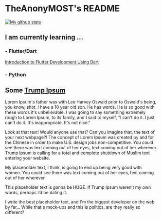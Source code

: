 # TheAnonyMOST's README

[![My github stats](https://github-readme-stats.vercel.app/api?username=theanonymost&show_icons=true&theme=radical)](https://github.com/anuraghazra/github-readme-stats)


## I am currently learning ...
### - Flutter/Dart
[Introduction to Flutter Development Using Dart](https://www.appbrewery.co/courses/enrolled/851555)
### - Python

## Some [Trump Ipsum](https://trumpipsum.net/?paras=5&type=make-it-great)
Lorem Ipsum's father was with Lee Harvey Oswald prior to Oswald's being, you know, shot. I have a 10 year old son. He has words. He is so good with these words it's unbelievable. I was going to say something extremely rough to Lorem Ipsum, to its family, and I said to myself, "I can't do it. I just can't do it. It's inappropriate. It's not nice."

Look at that text! Would anyone use that? Can you imagine that, the text of your next webpage?! The concept of Lorem Ipsum was created by and for the Chinese in order to make U.S. design jobs non-competitive. You could see there was text coming out of her eyes, text coming out of her wherever. Trump Ipsum is calling for a total and complete shutdown of Muslim text entering your website.

My placeholder text, I think, is going to end up being very good with women. You could see there was text coming out of her eyes, text coming out of her wherever.

This placeholder text is gonna be HUGE. If Trump Ipsum weren’t my own words, perhaps I’d be dating it.

I write the best placeholder text, and I'm the biggest developer on the web by far... While that's mock-ups and this is politics, are they really so different?



<!--
**TheAnonyMOST/TheAnonyMOST** is a ✨ _special_ ✨ repository because its `README.md` (this file) appears on your GitHub profile.

Here are some ideas to get you started:

- 🔭 I’m currently working on ...
- 🌱 I’m currently learning ...
- 👯 I’m looking to collaborate on ...
- 🤔 I’m looking for help with ...
- 💬 Ask me about ...
- 📫 How to reach me: ...
- 😄 Pronouns: ...
- ⚡ Fun fact: ...
-->
